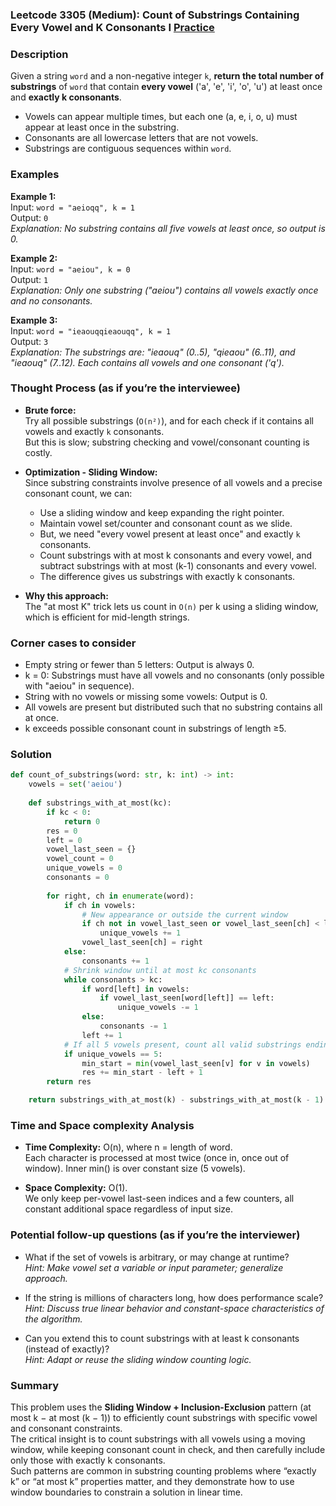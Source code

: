 ### Leetcode 3305 (Medium): Count of Substrings Containing Every Vowel and K Consonants I [Practice](https://leetcode.com/problems/count-of-substrings-containing-every-vowel-and-k-consonants-i)

### Description  
Given a string `word` and a non-negative integer `k`, **return the total number of substrings** of `word` that contain **every vowel** ('a', 'e', 'i', 'o', 'u') at least once and **exactly k consonants**.  
- Vowels can appear multiple times, but each one (a, e, i, o, u) must appear at least once in the substring.
- Consonants are all lowercase letters that are not vowels.
- Substrings are contiguous sequences within `word`.

### Examples  

**Example 1:**  
Input: `word = "aeioqq", k = 1`  
Output: `0`  
*Explanation: No substring contains all five vowels at least once, so output is 0.*

**Example 2:**  
Input: `word = "aeiou", k = 0`  
Output: `1`  
*Explanation: Only one substring ("aeiou") contains all vowels exactly once and no consonants.*

**Example 3:**  
Input: `word = "ieaouqqieaouqq", k = 1`  
Output: `3`  
*Explanation: The substrings are: "ieaouq" (0..5), "qieaou" (6..11), and "ieaouq" (7..12). Each contains all vowels and one consonant ('q').*

### Thought Process (as if you’re the interviewee)  

- **Brute force:**  
  Try all possible substrings (`O(n²)`), and for each check if it contains all vowels and exactly `k` consonants.  
  But this is slow; substring checking and vowel/consonant counting is costly.

- **Optimization - Sliding Window:**  
  Since substring constraints involve presence of all vowels and a precise consonant count, we can:
    - Use a sliding window and keep expanding the right pointer.
    - Maintain vowel set/counter and consonant count as we slide.
    - But, we need "every vowel present at least once" and exactly `k` consonants.
    - Count substrings with at most k consonants and every vowel, and subtract substrings with at most (k-1) consonants and every vowel.
    - The difference gives us substrings with exactly k consonants.

- **Why this approach:**  
  The "at most K" trick lets us count in `O(n)` per k using a sliding window, which is efficient for mid-length strings.

### Corner cases to consider  
- Empty string or fewer than 5 letters: Output is always 0.
- k = 0: Substrings must have all vowels and no consonants (only possible with "aeiou" in sequence).
- String with no vowels or missing some vowels: Output is 0.
- All vowels are present but distributed such that no substring contains all at once.
- k exceeds possible consonant count in substrings of length ≥5.

### Solution

```python
def count_of_substrings(word: str, k: int) -> int:
    vowels = set('aeiou')
    
    def substrings_with_at_most(kc):
        if kc < 0:
            return 0
        res = 0
        left = 0
        vowel_last_seen = {}
        vowel_count = 0
        unique_vowels = 0
        consonants = 0
        
        for right, ch in enumerate(word):
            if ch in vowels:
                # New appearance or outside the current window
                if ch not in vowel_last_seen or vowel_last_seen[ch] < left:
                    unique_vowels += 1
                vowel_last_seen[ch] = right
            else:
                consonants += 1
            # Shrink window until at most kc consonants
            while consonants > kc:
                if word[left] in vowels:
                    if vowel_last_seen[word[left]] == left:
                        unique_vowels -= 1
                else:
                    consonants -= 1
                left += 1
            # If all 5 vowels present, count all valid substrings ending at right
            if unique_vowels == 5:
                min_start = min(vowel_last_seen[v] for v in vowels)
                res += min_start - left + 1
        return res

    return substrings_with_at_most(k) - substrings_with_at_most(k - 1)
```

### Time and Space complexity Analysis  

- **Time Complexity:** O(n), where n = length of word.  
  Each character is processed at most twice (once in, once out of window). Inner min() is over constant size (5 vowels).

- **Space Complexity:** O(1).  
  We only keep per-vowel last-seen indices and a few counters, all constant additional space regardless of input size.

### Potential follow-up questions (as if you’re the interviewer)  

- What if the set of vowels is arbitrary, or may change at runtime?  
  *Hint: Make vowel set a variable or input parameter; generalize approach.*

- If the string is millions of characters long, how does performance scale?  
  *Hint: Discuss true linear behavior and constant-space characteristics of the algorithm.*

- Can you extend this to count substrings with at least k consonants (instead of exactly)?  
  *Hint: Adapt or reuse the sliding window counting logic.*

### Summary
This problem uses the **Sliding Window + Inclusion-Exclusion** pattern (at most k − at most (k − 1)) to efficiently count substrings with specific vowel and consonant constraints.  
The critical insight is to count substrings with all vowels using a moving window, while keeping consonant count in check, and then carefully include only those with exactly k consonants.  
Such patterns are common in substring counting problems where “exactly k” or “at most k” properties matter, and they demonstrate how to use window boundaries to constrain a solution in linear time.